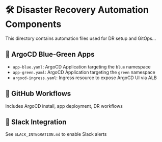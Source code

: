 # 🛠️ Disaster Recovery Automation Components
This directory contains automation files used for DR setup and GitOps...

## 🔹 ArgoCD Blue-Green Apps
- `app-blue.yaml`: ArgoCD Application targeting the `blue` namespace
- `app-green.yaml`: ArgoCD Application targeting the `green` namespace
- `argocd-ingress.yaml`: Ingress resource to expose ArgoCD UI via ALB

## 🔸 GitHub Workflows
Includes ArgoCD install, app deployment, DR workflows

## 🔸 Slack Integration
See `SLACK_INTEGRATION.md` to enable Slack alerts
